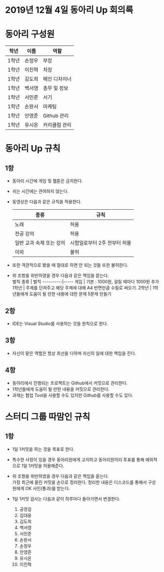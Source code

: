 # 2019년 12월 4일 동아리 Up 회의록

# 동아리 구성원

학년 | 이름 | 역할
-----|------|-----
1학년 | 손정우 | 부장
1학년 | 이진혁 | 차장
1학년 | 김도희 | 메인 디자이너
1학년 | 백서영 | 총무 및 정보
1학년 | 서민준 | 서기
1학년 | 손완서 | 마케팅
1학년 | 안영준 | Github 관리
1학년 | 유시온 | 커리큘럼 관리

# 동아리 Up 규칙

## 1항
- 동아리 시간에 게임 및 웹툰은 금지한다.  
- 쉬는 시간에는 관여하지 않는다.  
  
- 동영상은 다음과 같은 규칙을 적용한다.

    종류 | 규칙
    -----|-----
    노래 | 허용
    전공 강의 | 허용
    일반 교과 숙제 또는 강의 | 시험일로부터 2주 전부터 허용
    이외 | 불허

- 또한 객관적으로 봤을 때 절대로 하면 안 되는 것들 또한 불허한다.

- 위 조항을 위반하였을 경우 다음과 같은 책임을 묻는다.  
    벌칙 종류 | 벌칙
    ----------|-----
    게임 | 기본 : 1000원, 걸릴 때마다 1000원 추가
    1학년 | 주제를 던져주고 해당 주제에 대해 A4 반면만큼 수필로 써오기.
    2학년 | 1학년들에게 도움이 될 만한 내용에 대한 문제 5문제 만들기


## 2항
- IDE는 Visual Studio를 사용하는 것을 원칙으로 한다.

## 3항
- 자신이 맡은 역할은 항상 최선을 다하며 자신의 일에 대한 책임을 진다.

## 4항
- 동아리에서 진행되는 프로젝트는 Github에서 커밋으로 관리한다.
- 1학년들에게 도움이 될 만한 내용을 커밋으로 관리한다.
- 과제는 협업 Tool을 사용할 수도 있지만 Github를 사용할 수도 있다.

# 스터디 그룹 따맘인 규칙

## 1항
- 1일 1커밋을 하는 것을 목표로 한다.
- 특수한 사정이 있을 경우 동아리원에게 고지하고 동아리원끼리 투표를 통해 예외적으로 1일 1커밋을 허용해준다.

- 위 조항을 위반하였을 경우 다음과 같은 책임을 묻는다.  
    가장 최근에 올린 커밋을 손으로 정리한다. 정리한 내용은 디스코드를 통해서 구성원에게 OK 사인(통과)를 받는다.

- 1일 1커밋 검사는 다음과 같이 하루마다 돌아가면서 변경한다.  
    1. 공영길
    2. 김대웅
    3. 김도희
    4. 백서영
    5. 서민준
    6. 손완서
    7. 손정우
    8. 안영준
    9. 유시온
    10. 이진혁
